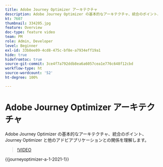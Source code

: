 ```yaml
---
title: Adobe Journey Optimizer アーキテクチャ
description: Adobe Journey Optimizer の基本的なアーキテクチャ、統合のポイント、Journey Optimizer と他のアドビアプリケーションとの関係を理解します。
kt: 7607
thumbnail: 334205.jpg
feature: Overview
doc-type: feature video
team: PM
role: Admin, Developer
level: Beginner
exl-id: 33b8ee09-4cd8-475c-bf8e-a7934eff19a1
hide: true
hidefromtoc: true
source-git-commit: 3ce4f7a792ddb8ea6a6057cea1e776c648f12cbd
workflow-type: ht
source-wordcount: '52'
ht-degree: 100%

---
```


# Adobe Journey Optimizer アーキテクチャ

Adobe Journey Optimizer の基本的なアーキテクチャ、統合のポイント、Journey Optimizer と他のアドビアプリケーションとの関係を理解します。

>[!VIDEO](https://video.tv.adobe.com/v/334205?quality=12&learn=on)

{{journeyoptimizer-a-1-2021-1}}
